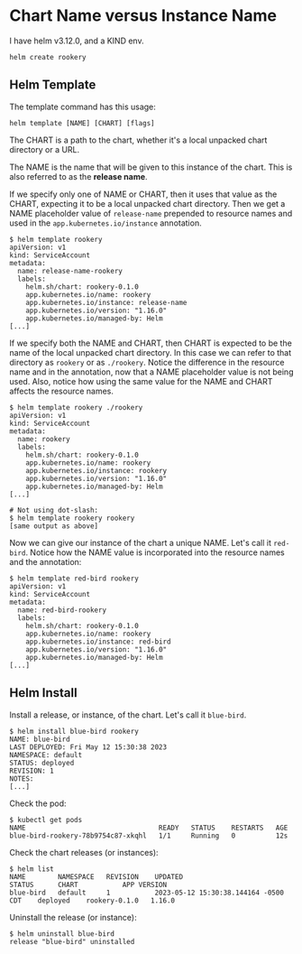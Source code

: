 # Chart Name versus Instance Name

I have helm v3.12.0, and a KIND env.

```console
helm create rookery
```

## Helm Template

The template command has this usage:

```none
helm template [NAME] [CHART] [flags]
```

The CHART is a path to the chart, whether it's a local unpacked chart directory or a URL.

The NAME is the name that will be given to this instance of the chart.  This is also referred to as the **release name**.

If we specify only one of NAME or CHART, then it uses that value as the CHART, expecting it to be a local unpacked chart directory.  Then we get a NAME placeholder value of `release-name` prepended to resource names and used in the `app.kubernetes.io/instance` annotation.

```console
$ helm template rookery
apiVersion: v1
kind: ServiceAccount
metadata:
  name: release-name-rookery
  labels:
    helm.sh/chart: rookery-0.1.0
    app.kubernetes.io/name: rookery
    app.kubernetes.io/instance: release-name
    app.kubernetes.io/version: "1.16.0"
    app.kubernetes.io/managed-by: Helm
[...]
```

If we specify both the NAME and CHART, then CHART is expected to be the name of the local unpacked chart directory.  In this case we can refer to that directory as `rookery` or as `./rookery`.  Notice the difference in the resource name and in the annotation, now that a NAME placeholder value is not being used.  Also, notice how using the same value for the NAME and CHART affects the resource names.

```console
$ helm template rookery ./rookery
apiVersion: v1
kind: ServiceAccount
metadata:
  name: rookery
  labels:
    helm.sh/chart: rookery-0.1.0
    app.kubernetes.io/name: rookery
    app.kubernetes.io/instance: rookery
    app.kubernetes.io/version: "1.16.0"
    app.kubernetes.io/managed-by: Helm
[...]

# Not using dot-slash:
$ helm template rookery rookery
[same output as above]
```

Now we can give our instance of the chart a unique NAME.  Let's call it `red-bird`.  Notice how the NAME value is incorporated into the resource names and the annotation:

```console
$ helm template red-bird rookery
apiVersion: v1
kind: ServiceAccount
metadata:
  name: red-bird-rookery
  labels:
    helm.sh/chart: rookery-0.1.0
    app.kubernetes.io/name: rookery
    app.kubernetes.io/instance: red-bird
    app.kubernetes.io/version: "1.16.0"
    app.kubernetes.io/managed-by: Helm
[...]
```

## Helm Install

Install a release, or instance, of the chart.  Let's call it `blue-bird`.

```console
$ helm install blue-bird rookery 
NAME: blue-bird
LAST DEPLOYED: Fri May 12 15:30:38 2023
NAMESPACE: default
STATUS: deployed
REVISION: 1
NOTES:
[...]
```

Check the pod:

```console
$ kubectl get pods   
NAME                                 READY   STATUS    RESTARTS   AGE
blue-bird-rookery-78b9754c87-xkqhl   1/1     Running   0          12s
```

Check the chart releases (or instances):

```console
$ helm list
NAME     	NAMESPACE	REVISION	UPDATED                             	STATUS  	CHART        	APP VERSION
blue-bird	default  	1       	2023-05-12 15:30:38.144164 -0500 CDT	deployed	rookery-0.1.0	1.16.0     
```

Uninstall the release (or instance):

```console
$ helm uninstall blue-bird
release "blue-bird" uninstalled
```
